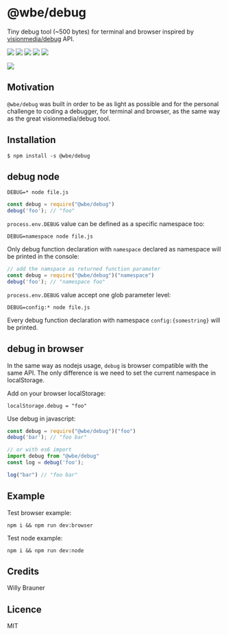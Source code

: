 # @wbe/debug

Tiny debug tool (~500 bytes) for terminal and browser inspired by [visionmedia/debug](https://github.com/visionmedia/debug) API.

![](https://img.shields.io/npm/v/@wbe/debug/latest.svg)
![](https://github.com/willybrauner/debug/workflows/CI/badge.svg)
![](https://img.shields.io/bundlephobia/minzip/@wbe/debug.svg)
![](https://img.shields.io/npm/dt/@wbe/debug.svg)
![](https://img.shields.io/npm/l/@wbe/debug.svg)

![](screen.jpg)

## Motivation 

`@wbe/debug` was built in order to be as light as possible and for the personal challenge to coding 
a debugger, for terminal and browser, as the same way as the great visionmedia/debug tool.

## Installation

```shell script
$ npm install -s @wbe/debug
```

## debug node

```shell
DEBUG=* node file.js  
```
```js
const debug = require("@wbe/debug")
debug('foo'); // "foo"
```

`process.env.DEBUG` value can be defined as a specific namespace too:

```shell
DEBUG=namespace node file.js  
```

Only debug function declaration with `namespace` declared as namespace will be printed in the console:

```js
// add the namspace as returned function paramater
const debug = require("@wbe/debug")("namespace")
debug('foo'); // "namespace foo"
```

`process.env.DEBUG` value accept one glob parameter level: 

```shell
DEBUG=config:* node file.js
```
Every debug function declaration with namespace `config:{somestring}` will be printed.


## debug in browser

In the same way as nodejs usage, `debug` is browser compatible with the same API. The only difference is 
we need to set the current namespace in localStorage.

Add on your browser localStorage: 

```shell
localStorage.debug = "foo"
```

Use debug in javascript:

```js
const debug = require("@wbe/debug")("foo")
debug('bar'); // "foo bar"

// or with es6 import
import debug from "@wbe/debug"
const log = debug('foo');

log("bar") // "foo bar"

```
## Example

Test browser example:
`````shell
npm i && npm run dev:browser
`````

Test node example:
`````shell
npm i && npm run dev:node
`````

## Credits

Willy Brauner

## Licence

MIT



